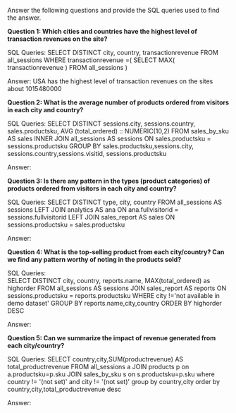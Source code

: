 Answer the following questions and provide the SQL queries used to find the answer.

    
**Question 1: Which cities and countries have the highest level of transaction revenues on the site?**


SQL Queries:    SELECT DISTINCT city,
                        country,
                        transactionrevenue
                          FROM   all_sessions
                              WHERE 
                	             transactionrevenue =(
		                            SELECT
	        		        MAX( transactionrevenue )
	                	FROM
	            		all_sessions
                    	)




Answer: USA has the highest level of transaction revenues on the sites about 1015480000




**Question 2: What is the average number of products ordered from visitors in each city and country?**


SQL Queries:    SELECT DISTINCT 
                         sessions.city,
		                 sessions.country,
		                 sales.productsku,
                      AVG (total_ordered) :: NUMERIC(10,2)
                     FROM sales_by_sku AS sales
		                    INNER JOIN all_sessions AS sessions
		                    ON sales.productsku = sessions.productsku
	                    	GROUP BY sales.productsku,sessions.city,
		                             sessions.country,sessions.visitid, sessions.productsku



Answer:





**Question 3: Is there any pattern in the types (product categories) of products ordered from visitors in each city and country?**


SQL Queries:        SELECT DISTINCT type,
                                    city,
				                    country
                                    FROM all_sessions AS sessions
                                    LEFT JOIN analytics AS ana
                                    ON ana.fullvisitorid = sessions.fullvisitorid
                                    LEFT JOIN sales_report AS sales
                                    ON sessions.productsku = sales.productsku




Answer:





**Question 4: What is the top-selling product from each city/country? Can we find any pattern worthy of noting in the products sold?**


SQL Queries:    
                    SELECT  DISTINCT city,
				country,
				reports.name,
				MAX(total_ordered) as highorder
				FROM all_sessions AS sessions
                     JOIN sales_report AS reports
                ON sessions.productsku = reports.productsku 
                WHERE city !='not available in demo dataset'
                GROUP BY reports.name,city,country
                ORDER BY highorder DESC





Answer:





**Question 5: Can we summarize the impact of revenue generated from each city/country?**

SQL Queries:  SELECT country,city,SUM(productrevenue) AS total_productrevenue
                FROM all_sessions a
                JOIN products  p on a.productsku=p.sku
                JOIN sales_by_sku s on s.productsku=p.sku
                where country != '(not set)' and city != '(not set)'
                group by country,city
                order by country,city,total_productrevenue desc



Answer:







